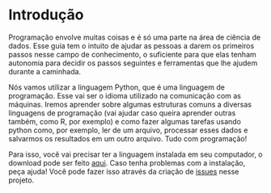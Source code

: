 # Introdução

Programação envolve muitas coisas e é só uma parte na área de ciência de dados.
Esse guia tem o intuito de ajudar as pessoas a darem os primeiros passos nesse campo de conhecimento, o suficiente para que elas tenham autonomia
para decidir os passos seguintes e ferramentas que lhe ajudem durante a caminhada.

Nós vamos utilizar a linguagem Python, que é uma linguagem de programação. Esse vai ser o idioma utilizado na comunicação com as máquinas.
Iremos aprender sobre algumas estruturas comuns a diversas linguagens de programação (vai ajudar caso queira aprender outras também, como R, por exemplo)
e como fazer algumas tarefas usando python como, por exemplo, ler de um arquivo, processar esses dados e salvarmos os resultados em um outro arquivo. Tudo com programação!

Para isso, você vai precisar ter a linguagem instalada em seu computador, o download pode ser feito [aqui](https://www.python.org/downloads/).
Caso tenha problemas com a instalação, peça ajuda! Você pode fazer isso através da criação de [issues](https://github.com/gecdfoz/GECD/issues) nesse projeto.
